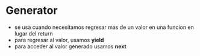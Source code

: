 # Generator

- se usa cuando necesitamos regresar mas de un valor en una funcion en lugar del return 
- para regresar al valor, usamos **yield**
- para acceder al valor generado usamos **next**


